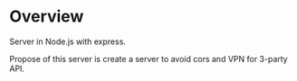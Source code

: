 # Overview

Server in Node.js with express.

Propose of this server is create a server to avoid cors and VPN for 3-party API.
